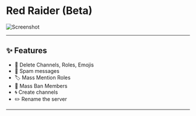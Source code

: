 # Red Raider (Beta)

![Screenshot](https://github.com/user-attachments/assets/99d68d29-a579-4360-9614-1fb1c4ca0a40)

---

## ✨ Features

- 🚫 Delete Channels, Roles, Emojis
- 📢 Spam messages 
- 🏷️ Mass Mention Roles
- 🚷 Mass Ban Members
- 🌀 Create channels
- ✏️ Rename the server

---
